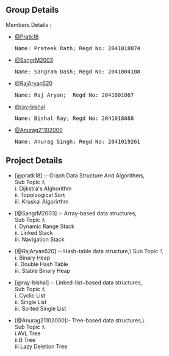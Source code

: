 ## Group Details

Members Details : 
- [@Pratk18](https://github.com/Pratk18) 
  <pre>Name: Prateek Rath; Regd No: 2041018074</pre>

- [@SangrM2003](https://github.com/SangrM2003) 
  <pre>Name: Sangram Dash; Regd No: 2041004108</pre>

- [@RajAryan520](https://github.com/RajAryan520)
  <pre>Name: Raj Aryan;  Regd No: 2041001067</pre>

- [@ray-bishal](https://github.com/ray-bishal)  
  <pre>Name: Bishal Ray; Regd No: 2041018088</pre>

- [@Anurag21102000](https://github.com/Anurag21102000)
  <pre>Name: Anurag Singh; Regd No: 2041019261</pre>


## Project Details


- [@pratk18]  :- Graph Data Structure And Algorithms,\
  Sub Topic   :\   
                   i. Dijkstra's Alghorithm\
                  ii. Topoloogical Sort\
                 iii. Kruskal Algorirthm
 
- [@SangrM2003] :-  Array-based data structures,\
   Sub Topic    :\     
                       i. Dynamic Range Stack\
	              ii. Linked Stack\
	             iii. Navigation Stack
		  
- [@RajAryan520] :- Hash-table data structure,\	
    Sub Topic    :\  
                     i. Binary Heap\
		    ii. Double Hash Table\
		   iii. Stable Binary Heap

- [@ray-bishal]   :- Linked-list−based data structures,\
    Sub Topic     :\  
                      i. Cyclic List\
		     ii. Single List\
		    iii. Sorted Single List

- [@Anurag21102000]:-   Tree-based data structures,\           
   Sub Topic       :\   
                         i.AVL Tree\
		        ii.B Tree\
		       iii.Lazy Deletion Tree
